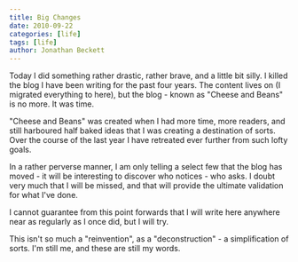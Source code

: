 ```yaml
---
title: Big Changes
date: 2010-09-22
categories: [life]
tags: [life]
author: Jonathan Beckett
---
```


Today I did something rather drastic, rather brave, and a little bit silly. I killed the blog I have been writing for the past four years. The content lives on (I migrated everything to here), but the blog - known as "Cheese and Beans" is no more. It was time.

"Cheese and Beans" was created when I had more time, more readers, and still harboured half baked ideas that I was creating a destination of sorts. Over the course of the last year I have retreated ever further from such lofty goals.

In a rather perverse manner, I am only telling a select few that the blog has moved - it will be interesting to discover who notices - who asks. I doubt very much that I will be missed, and that will provide the ultimate validation for what I've done.

I cannot guarantee from this point forwards that I will write here anywhere near as regularly as I once did, but I will try.

This isn't so much a "reinvention", as a "deconstruction" - a simplification of sorts. I'm still me, and these are still my words.
